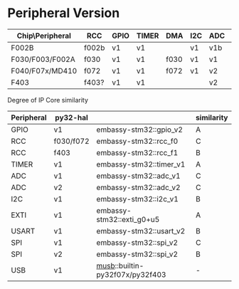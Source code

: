 # Peripheral Version

| Chip\Peripheral | RCC   | GPIO | TIMER | DMA  | I2C  | ADC  | EXTI | USART | SYSCFG | USB      | SPI  |
| --------------- | ----- | ---- | ----- | ---- | ---- | ---- | ---- | ----- | ------ | -------- | ---- |
| F002B           | f002b | v1   | v1    |      | v1   | v1b  | v1   |       |        |          |      |
| F030/F003/F002A | f030  | v1   | v1    | f030 | v1   | v1   | v1   | v1    | f030   |          | v1   |
| F040/F07x/MD410 | f072  | v1   | v1    | f072 | v1   | v2   | v1   | v1    | f072   | py32f07x | v2   |
| F403            | f403? | v1   | v1    |      |      | v2   | v2?  |       |        | py32f403 |      |

Degree of IP Core similarity

| Peripheral | py32-hal  |                                                              | similarity |
| ---------- | --------- | ------------------------------------------------------------ | ---------- |
| GPIO       | v1        | embassy-stm32::gpio_v2                                       | A          |
| RCC        | f030/f072 | embassy-stm32::rcc_f0                                        | C          |
| RCC        | f403      | embassy-stm32::rcc_f1                                        | B          |
| TIMER      | v1        | embassy-stm32::timer_v1                                      | A          |
| ADC        | v1        | embassy-stm32::adc_v1                                        | C          |
| ADC        | v2        | embassy-stm32::adc_v2                                        | C          |
| I2C        | v1        | embassy-stm32::i2c_v1                                        | B          |
| EXTI       | v1        | embassy-stm32::exti_g0+u5                                    | A          |
| USART      | v1        | embassy-stm32::usart_v2                                      | B          |
| SPI        | v1        | embassy-stm32::spi_v2                                        | C          |
| SPI        | v2        | embassy-stm32::spi_v2                                        | B          |
| USB        | v1        | [musb](https://github.com/decaday/musb)::builtin-py32f07x/py32f403 | -          |
